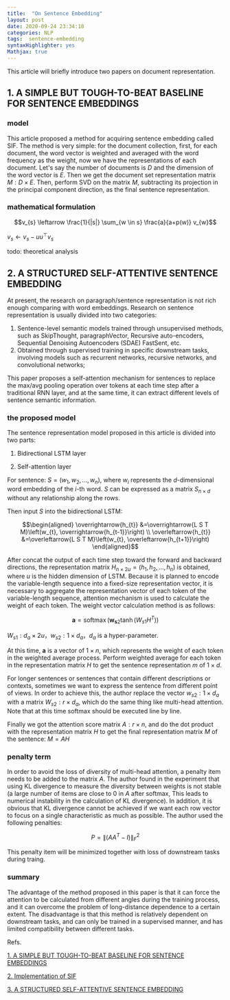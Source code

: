```yaml
---
title:  "On Sentence Embedding"
layout: post
date: 2020-09-24 23:34:18
categories: NLP
tags:  sentence-embedding
syntaxHighlighter: yes
Mathjax: true
---
```


This article will briefly introduce two papers on document representation.

## 1. A SIMPLE BUT TOUGH-TO-BEAT BASELINE FOR SENTENCE EMBEDDINGS

### model

This article proposed a method for acquiring sentence embedding called SIF. The method is very simple: for the document collection, first, for each document, the word vector is weighted and averaged with the word frequency as the weight, now we have the representations of each document. Let's say the number of documents is $D$ and the dimension of the word vector is $E$. Then we get the document set representation matrix $M: D\times E$. Then, perform SVD on the matrix $M$, subtracting its projection in the principal component direction, as the final sentence representation.

### mathematical formulation

$$v_{s} \leftarrow \frac{1}{|s|} \sum_{w \in s} \frac{a}{a+p(w)} v_{w}$$

$v_{s} \leftarrow v_{s}-u u^{\top} v_{s}$

todo: theoretical analysis

## 2. A STRUCTURED SELF-ATTENTIVE SENTENCE EMBEDDING

At present, the research on paragraph/sentence representation is not rich enough comparing with word embeddings. Research on sentence representation is usually divided into two categories:
1. Sentence-level semantic models trained through unsupervised methods, such as SkipThought, paragraphVector, Recursive auto-encoders, Sequential Denoising Autoencoders (SDAE) FastSent, etc.
2. Obtained through supervised training in specific downstream tasks, involving models such as recurrent networks, recursive networks, and convolutional networks;

This paper proposes a self-attention mechanism for sentences to replace the max/avg pooling operation over tokens at each time step after a traditional RNN layer, and at the same time, it can extract different levels of sentence semantic information.

### the proposed model

The sentence representation model proposed in this article is divided into two parts:
1. Bidirectional LSTM layer

2. Self-attention layer

For sentence: $S=(w_1, w_2, ..., w_n)$, where $w_i$ represents the $d$-dimensional word embedding of the $i$-th word. $S$ can be expressed as a matrix $S_{n \times d}$ without any relationship along the rows.

Then input $S$ into the bidirectional LSTM:

$$\begin{aligned} \overrightarrow{h_{t}} &=\overrightarrow{L S T M}\left(w_{t}, \overrightarrow{h_{t-1}}\right) \\ \overleftarrow{h_{t}} &=\overleftarrow{L S T M}\left(w_{t}, \overleftarrow{h_{t+1}}\right) \end{aligned}$$

After concat the output of each time step toward the forward and backward directions, the representation matrix $H_{n \times 2u}=(h_1, h_2, ..., h_n)$ is obtained, where $u$ is the hidden dimension of LSTM.
Because it is planned to encode the variable-length sequence into a fixed-size representation vector, it is necessary to aggregate the representation vector of each token of the variable-length sequence, attention mechanism is used to calculate the weight of each token. The weight vector calculation method is as follows:

$$\mathbf{a}=\operatorname{softmax}\left(\mathbf{w}_{\mathbf{s} 2} \tanh \left(W_{s 1} H^{T}\right)\right)$$

$W_{s1}:d_a \times 2u$，$w_{s2}: 1 \times d_a$，$d_a$ is a hyper-parameter.

At this time, $\mathbf{a}$ is a vector of $1\times n$, which represents the weight of each token in the weighted average process. Perform weighted average for each token in the representation matrix $H$ to get the sentence representation $m$ of $1 \times d$.

For longer sentences or sentences that contain different descriptions or contexts, sometimes we want to express the sentence from different point of views. In order to achieve this, the author replace the vector $w_ {s2}: 1 \times d_a$ with a matrix $W_{s2}: r\times d_a$, which do the same thing like multi-head attention. Note that at this time softmax should be executed line by line.

Finally we got the attention score matrix $A: r\times n$, and do the dot product with the representation matrix $H$ to get the final representation matrix $M$ of the sentence:
$M=AH$

### penalty term

In order to avoid the loss of diversity of multi-head attention, a penalty item needs to be added to the matrix $A$. The author found in the experiment that using KL divergence to measure the diversity between weights is not stable (a large number of items are close to 0 in $A$ after softmax, This leads to numerical instability in the calculation of KL divergence). In addition, it is obvious that KL divergence cannot be achieved if we want each row vector to focus on a single characteristic as much as possible. The author used the following penalties:

$$P=\left\|\left(A A^{T}-I\right)\right\|_{F}^{2}$$

This penalty item will be minimized together with loss of downstream tasks during traing.

### summary

The advantage of the method proposed in this paper is that it can force the attention to be calculated from different angles during the training process, and it can overcome the problem of long-distance dependence to a certain extent. The disadvantage is that this method is relatively dependent on downstream tasks, and can only be trained in a supervised manner, and has limited compatibility between different tasks.



Refs.

[1. A SIMPLE BUT TOUGH-TO-BEAT BASELINE FOR SENTENCE EMBEDDINGS]( https://openreview.net/pdf?id=SyK00v5xx)

[2. Implementation of SIF](https://github.com/PrincetonML/SIF/blob/master/src/SIF_embedding.py)

[3. A STRUCTURED SELF-ATTENTIVE SENTENCE EMBEDDING ](https://arxiv.org/pdf/1703.03130)